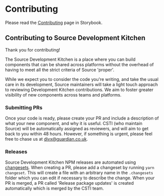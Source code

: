 # Contributing

Please read the [Contributing](https://guardian.github.io/source/?path=/story/contributing-overview--page) page in Storybook.

## Contributing to Source Development Kitchen

Thank you for contributing!

The Source Development Kitchen is a place where you can build components that can be shared across platforms without the overhead of having to meet all the strict criteria of Source 'proper'.

While we expect you to consider the code you're writing, and take the usual care in its development, Source maintainers will take a light touch approach to reviewing Development Kitchen contributions. We aim to foster greater visibility of new components across teams and platforms.

### Submitting PRs

Once your code is ready, please create your PR and include a description of what your new component, and why it is useful. CSTI (who maintain Source) will be automatically assigned as reviewers, and will aim to get back to you within 48 hours. However, if something is urgent, please feel free to chase us at [divx@guardian.co.uk](mailto:divx@guardian.co.uk).

### Releases

Source Development Kitchen NPM releases are automated using [changesets](https://github.com/changesets/changesets). When creating a PR, please add a changeset by running `yarn changeset`. This will create a file with an arbitrary name in the `.changesets` folder which you can edit if necessary to describe the change. When your PR is merged, a PR called 'Release package updates' is created automatically which is merged by the CSTI team.
